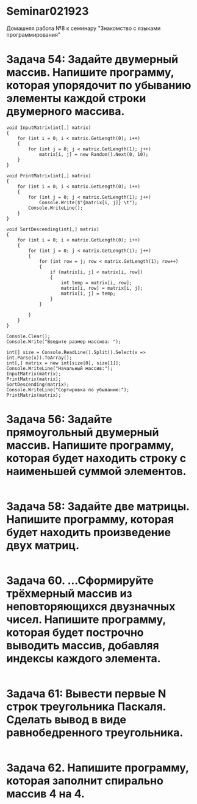 # Seminar021923
Домашняя работа №8 к семинару "Знакомство с языками программирования"

# Задача 54: Задайте двумерный массив. Напишите программу, которая упорядочит по убыванию элементы каждой строки двумерного массива.
```
void InputMatrix(int[,] matrix)
{
    for (int i = 0; i < matrix.GetLength(0); i++)
    {
        for (int j = 0; j < matrix.GetLength(1); j++)
            matrix[i, j] = new Random().Next(0, 10);
    }
}

void PrintMatrix(int[,] matrix)
{
    for (int i = 0; i < matrix.GetLength(0); i++)
    {
        for (int j = 0; j < matrix.GetLength(1); j++)
            Console.Write($"{matrix[i, j]} \t");
        Console.WriteLine();
    }
}

void SortDescending(int[,] matrix)
{
    for (int i = 0; i < matrix.GetLength(0); i++)
    {
        for (int j = 0; j < matrix.GetLength(1); j++)
        {
            for (int row = j; row < matrix.GetLength(1); row++)
            {
                if (matrix[i, j] < matrix[i, row])
                {
                    int temp = matrix[i, row];
                    matrix[i, row] = matrix[i, j];
                    matrix[i, j] = temp;
                }
            }

        }
    }
}

Console.Clear();
Console.Write("Введите размер массива: ");

int[] size = Console.ReadLine().Split().Select(x => int.Parse(x)).ToArray();
int[,] matrix = new int[size[0], size[1]];
Console.WriteLine("Начальный массив:");
InputMatrix(matrix);
PrintMatrix(matrix);
SortDescending(matrix);
Console.WriteLine("Сортировка по убыванию:");
PrintMatrix(matrix);
```

# Задача 56: Задайте прямоугольный двумерный массив. Напишите программу, которая будет находить строку с наименьшей суммой элементов.
```

```

# Задача 58: Задайте две матрицы. Напишите программу, которая будет находить произведение двух матриц.
```

```

# Задача 60. ...Сформируйте трёхмерный массив из неповторяющихся двузначных чисел. Напишите программу, которая будет построчно выводить массив, добавляя индексы каждого элемента.
```

```

# Задача 61: Вывести первые N строк треугольника Паскаля. Сделать вывод в виде равнобедренного треугольника.
```

```

# Задача 62. Напишите программу, которая заполнит спирально массив 4 на 4.
```

```
